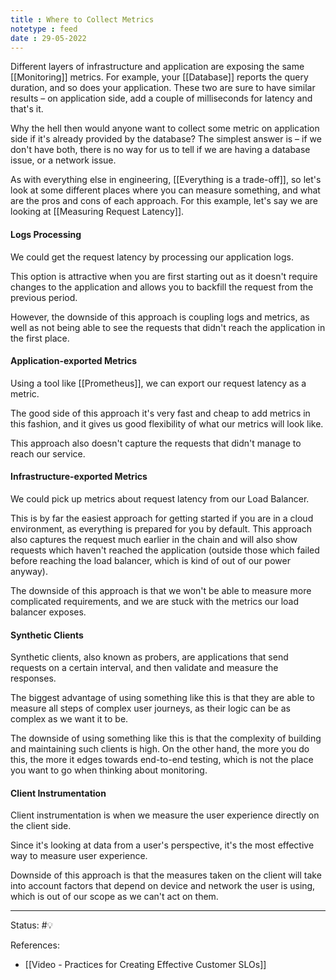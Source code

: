 ```yaml
---
title : Where to Collect Metrics
notetype : feed
date : 29-05-2022
---
```


Different layers of infrastructure and application are exposing the same [[Monitoring]] metrics. For example, your [[Database]] reports the query duration, and so does your application. These two are sure to have similar results – on application side, add a couple of milliseconds for latency and that's it.

Why the hell then would anyone want to collect some metric on application side if it's already provided by the database? The simplest answer is – if we don't have both, there is no way for us to tell if we are having a database issue, or a network issue.

As with everything else in engineering, [[Everything is a trade-off]], so let's look at some different places where you can measure something, and what are the pros and cons of each approach. For this example, let's say we are looking at [[Measuring Request Latency]].

#### Logs Processing

We could get the request latency by processing our application logs. 

This option is attractive when you are first starting out as it doesn't require changes to the application and allows you to backfill the request from the previous period.

However, the downside of this approach is coupling logs and metrics, as well as not being able to see the requests that didn't reach the application in the first place.

#### Application-exported Metrics

Using a tool like [[Prometheus]], we can export our request latency as a metric. 

The good side of this approach it's very fast and cheap to add metrics in this fashion, and it gives us good flexibility of what our metrics will look like.

This approach also doesn't capture the requests that didn't manage to reach our service.

#### Infrastructure-exported Metrics

We could pick up metrics about request latency from our Load Balancer.

This is by far the easiest approach for getting started if you are in a cloud environment, as everything is prepared for you by default. This approach also captures the request much earlier in the chain and will also show requests which haven't reached the application (outside those which failed before reaching the load balancer, which is kind of out of our power anyway).

The downside of this approach is that we won't be able to measure more complicated requirements, and we are stuck with the metrics our load balancer exposes.

#### Synthetic Clients

Synthetic clients, also known as probers, are applications that send requests on a certain interval, and then validate and measure the responses.

The biggest advantage of using something like this is that they are able to measure all steps of complex user journeys, as their logic can be as complex as we want it to be.

The downside of using something like this is that the complexity of building and maintaining such clients is high. On the other hand, the more you do this, the more it edges towards end-to-end testing, which is not the place you want to go when thinking about monitoring.


#### Client Instrumentation

Client instrumentation is when we measure the user experience directly on the client side.

Since it's looking at data from a user's perspective, it's the most effective way to measure user experience.

Downside of this approach is that the measures taken on the client will take into account factors that depend on device and network the user is using, which is out of our scope as we can't act on them.


-----

Status: #💡 

References:
- [[Video - Practices for Creating Effective Customer SLOs]]
